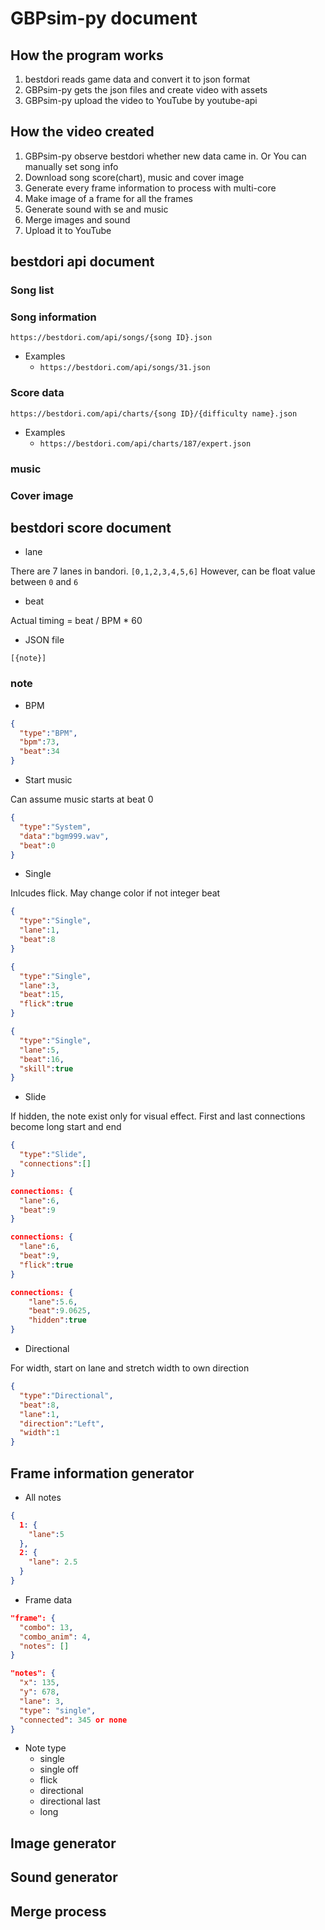 # GBPsim-py document

## How the program works
1. bestdori reads game data and convert it to json format
2. GBPsim-py gets the json files and create video with assets
3. GBPsim-py upload the video to YouTube by youtube-api

## How the video created
1. GBPsim-py observe bestdori whether new data came in. Or You can manually set song info
2. Download song score(chart), music and cover image
3. Generate every frame information to process with multi-core
4. Make image of a frame for all the frames
5. Generate sound with se and music
6. Merge images and sound
7. Upload it to YouTube

## bestdori api document
### Song list

### Song information
`https://bestdori.com/api/songs/{song ID}.json`
- Examples
    - `https://bestdori.com/api/songs/31.json`
    
### Score data
`https://bestdori.com/api/charts/{song ID}/{difficulty name}.json`
- Examples
    - `https://bestdori.com/api/charts/187/expert.json`

### music

### Cover image

## bestdori score document
- lane

There are 7 lanes in bandori. `[0,1,2,3,4,5,6]` However, can be float value between `0` and `6`

- beat

Actual timing = beat / BPM * 60

- JSON file
```
[{note}]
```
### note
- BPM
```json
{
  "type":"BPM",
  "bpm":73,
  "beat":34
}
```

- Start music

Can assume music starts at beat 0
```json
{
  "type":"System",
  "data":"bgm999.wav",
  "beat":0
}
```
- Single

Inlcudes flick. May change color if not integer beat

```json
{
  "type":"Single",
  "lane":1,
  "beat":8
}

{
  "type":"Single",
  "lane":3,
  "beat":15,
  "flick":true
}

{
  "type":"Single",
  "lane":5,
  "beat":16,
  "skill":true
}
```


- Slide

If hidden, the note exist only for visual effect. First and last connections become long start and end
```json
{
  "type":"Slide",
  "connections":[]
}

connections: {
  "lane":6,
  "beat":9
}

connections: {
  "lane":6,
  "beat":9,
  "flick":true
}

connections: {
    "lane":5.6,
    "beat":9.0625,
    "hidden":true
}
```

- Directional

For width, start on lane and stretch width to own direction

```json
{
  "type":"Directional",
  "beat":8,
  "lane":1,
  "direction":"Left",
  "width":1
}
```
## Frame information generator

- All notes

```json
{
  1: {
    "lane":5
  },
  2: {
    "lane": 2.5
  }
}
```

- Frame data
```json
"frame": {
  "combo": 13,
  "combo_anim": 4,
  "notes": []
}

"notes": {
  "x": 135,
  "y": 678,
  "lane": 3,
  "type": "single",
  "connected": 345 or none
}
```

- Note type
    - single
    - single off
    - flick
    - directional
    - directional last
    - long

## Image generator

## Sound generator

## Merge process
